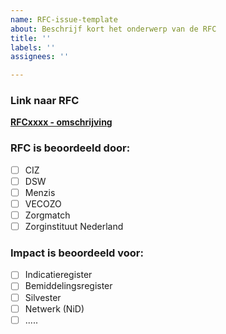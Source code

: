 ```yaml
---
name: RFC-issue-template
about: Beschrijf kort het onderwerp van de RFC
title: ''
labels: ''
assignees: ''

---
```


### Link naar RFC
**[RFCxxxx - omschrijving](https://github.com/iStandaarden/iWlz-RFC/blob/main/RFC/<rfc-document.md)**

### RFC is beoordeeld door: 
- [ ] CIZ
- [ ] DSW
- [ ] Menzis
- [ ] VECOZO
- [ ] Zorgmatch
- [ ] Zorginstituut Nederland

### Impact is beoordeeld voor:
- [ ] Indicatieregister
- [ ] Bemiddelingsregister
- [ ] Silvester
- [ ] Netwerk (NiD)
- [ ] .....
